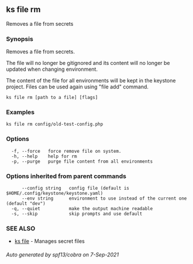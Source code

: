 ## ks file rm

Removes a file from secrets

### Synopsis

Removes a file from secrets.

The file will no longer be gitignored and its content
will no longer be updated when changing environment.

The content of the file for all environments will be kept in the keystone project.
Files can be used again using "file add" command.


```
ks file rm [path to a file] [flags]
```

### Examples

```
ks file rm config/old-test-config.php
```

### Options

```
  -f, --force   force remove file on system.
  -h, --help    help for rm
  -p, --purge   purge file content from all environments
```

### Options inherited from parent commands

```
      --config string   config file (default is $HOME/.config/keystone/keystone.yaml)
      --env string      environment to use instead of the current one (default "dev")
  -q, --quiet           make the output machine readable
  -s, --skip            skip prompts and use default
```

### SEE ALSO

* [ks file](ks_file.md)	 - Manages secret files

###### Auto generated by spf13/cobra on 7-Sep-2021

